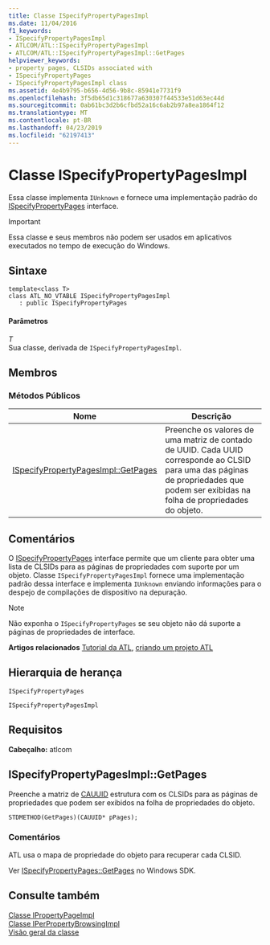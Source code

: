 ```yaml
---
title: Classe ISpecifyPropertyPagesImpl
ms.date: 11/04/2016
f1_keywords:
- ISpecifyPropertyPagesImpl
- ATLCOM/ATL::ISpecifyPropertyPagesImpl
- ATLCOM/ATL::ISpecifyPropertyPagesImpl::GetPages
helpviewer_keywords:
- property pages, CLSIDs associated with
- ISpecifyPropertyPages
- ISpecifyPropertyPagesImpl class
ms.assetid: 4e4b9795-b656-4d56-9b8c-85941e7731f9
ms.openlocfilehash: 3f5db65d1c318677a630307f44533e51d63ec44d
ms.sourcegitcommit: 0ab61bc3d2b6cfbd52a16c6ab2b97a8ea1864f12
ms.translationtype: MT
ms.contentlocale: pt-BR
ms.lasthandoff: 04/23/2019
ms.locfileid: "62197413"
---
```

# <a name="ispecifypropertypagesimpl-class"></a>Classe ISpecifyPropertyPagesImpl

Essa classe implementa `IUnknown` e fornece uma implementação padrão do [ISpecifyPropertyPages](/windows/desktop/api/ocidl/nn-ocidl-ispecifypropertypages) interface.

> [!IMPORTANT]
>  Essa classe e seus membros não podem ser usados em aplicativos executados no tempo de execução do Windows.

## <a name="syntax"></a>Sintaxe

```
template<class T>
class ATL_NO_VTABLE ISpecifyPropertyPagesImpl
   : public ISpecifyPropertyPages
```

#### <a name="parameters"></a>Parâmetros

*T*<br/>
Sua classe, derivada de `ISpecifyPropertyPagesImpl`.

## <a name="members"></a>Membros

### <a name="public-methods"></a>Métodos Públicos

|Nome|Descrição|
|----------|-----------------|
|[ISpecifyPropertyPagesImpl::GetPages](#getpages)|Preenche os valores de uma matriz de contado de UUID. Cada UUID corresponde ao CLSID para uma das páginas de propriedades que podem ser exibidas na folha de propriedades do objeto.|

## <a name="remarks"></a>Comentários

O [ISpecifyPropertyPages](/windows/desktop/api/ocidl/nn-ocidl-ispecifypropertypages) interface permite que um cliente para obter uma lista de CLSIDs para as páginas de propriedades com suporte por um objeto. Classe `ISpecifyPropertyPagesImpl` fornece uma implementação padrão dessa interface e implementa `IUnknown` enviando informações para o despejo de compilações de dispositivo na depuração.

> [!NOTE]
>  Não exponha o `ISpecifyPropertyPages` se seu objeto não dá suporte a páginas de propriedades de interface.

**Artigos relacionados** [Tutorial da ATL](../../atl/active-template-library-atl-tutorial.md), [criando um projeto ATL](../../atl/reference/creating-an-atl-project.md)

## <a name="inheritance-hierarchy"></a>Hierarquia de herança

`ISpecifyPropertyPages`

`ISpecifyPropertyPagesImpl`

## <a name="requirements"></a>Requisitos

**Cabeçalho:** atlcom

##  <a name="getpages"></a>  ISpecifyPropertyPagesImpl::GetPages

Preenche a matriz de [CAUUID](/windows/desktop/api/ocidl/ns-ocidl-tagcauuid) estrutura com os CLSIDs para as páginas de propriedades que podem ser exibidos na folha de propriedades do objeto.

```
STDMETHOD(GetPages)(CAUUID* pPages);
```

### <a name="remarks"></a>Comentários

ATL usa o mapa de propriedade do objeto para recuperar cada CLSID.

Ver [ISpecifyPropertyPages::GetPages](/windows/desktop/api/ocidl/nf-ocidl-ispecifypropertypages-getpages) no Windows SDK.

## <a name="see-also"></a>Consulte também

[Classe IPropertyPageImpl](../../atl/reference/ipropertypageimpl-class.md)<br/>
[Classe IPerPropertyBrowsingImpl](../../atl/reference/iperpropertybrowsingimpl-class.md)<br/>
[Visão geral da classe](../../atl/atl-class-overview.md)
